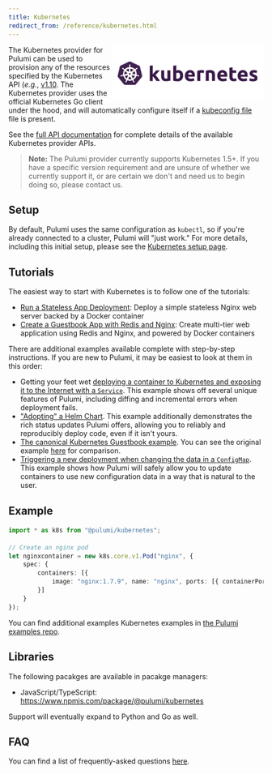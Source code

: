 ```yaml
---
title: Kubernetes
redirect_from: /reference/kubernetes.html
---
```


<img src="/images/quickstart/k8s-purple.png" align="right">

The Kubernetes provider for Pulumi can be used to provision any of the resources specified by the
Kubernetes API (_e.g._, [v1.10](https://kubernetes.io/docs/reference/generated/kubernetes-api/v1.10/). The
Kubernetes provider uses the official Kubernetes Go client under the hood, and will automatically
configure itself if a [kubeconfig
file](https://kubernetes.io/docs/tasks/access-application-cluster/configure-access-multiple-clusters/)
file is present.

See the [full API documentation](/reference/pkg/nodejs/@pulumi/kubernetes/index.html) for complete details of
the available Kubernetes provider APIs.

> **Note:** The Pulumi provider currently supports Kubernetes 1.5+.  If you have a specific version
> requirement and are unsure of whether we currently support it, or are certain we don't and need us
> to begin doing so, please contact us.

## Setup

By default, Pulumi uses the same configuration as `kubectl`, so if you're already connected to a cluster, Pulumi will
"just work." For more details, including this initial setup, please see the [Kubernetes setup page](./setup.html).

## Tutorials

The easiest way to start with Kubernetes is to follow one of the tutorials:

* [Run a Stateless App Deployment](./tutorial-stateless-app.html): Deploy a simple stateless Nginx web server backed
    by a Docker container
* [Create a Guestbook App with Redis and Nginx](./tutorial-guestbook.html): Create multi-tier web application using
    Redis and Nginx, and powered by Docker containers

There are additional examples available complete with step-by-step instructions. If you are new to Pulumi, it may be
easiest to look at them in this order:

* Getting your feet wet [deploying a container to Kubernetes and exposing it to the Internet with a
    `Service`](https://github.com/pulumi/examples/tree/master/kubernetes-ts-exposed-deployment). This
    example shows off several unique features of Pulumi, including diffing and incremental errors
    when deployment fails.
* ["Adopting" a Helm
   Chart](https://github.com/pulumi/examples/tree/master/kubernetes-ts-helm-wordpress). This example
   additionally demonstrates the rich status updates Pulumi offers, allowing you to reliably and
   reproducibly deploy code, even if it isn't yours.
* [The canonical Kubernetes Guestbook
   example](https://github.com/pulumi/examples/tree/master/kubernetes-ts-guestbook). You can see the
   original example [here](https://github.com/pulumi/examples/tree/master/kubernetes-ts-guestbook)
   for comparison.
* [Triggering a new deployment when changing the data in a
   `ConfigMap`](https://github.com/pulumi/examples/tree/master/kubernetes-ts-configmap-rollout).
   This example shows how Pulumi will safely allow you to update containers to use new configuration
   data in a way that is natural to the user.

## Example

```typescript
import * as k8s from "@pulumi/kubernetes";

// Create an nginx pod
let nginxcontainer = new k8s.core.v1.Pod("nginx", {
    spec: {
        containers: [{
            image: "nginx:1.7.9", name: "nginx", ports: [{ containerPort: 80 }]
        }]
    }
});
```

You can find additional examples Kubernetes examples in [the Pulumi examples repo](https://github.com/pulumi/examples).

## Libraries

The following pacakges are available in pacakge managers:

* JavaScript/TypeScript: https://www.npmjs.com/package/@pulumi/kubernetes

Support will eventually expand to Python and Go as well.

## FAQ

You can find a list of frequently-asked questions [here](./faq.html).

